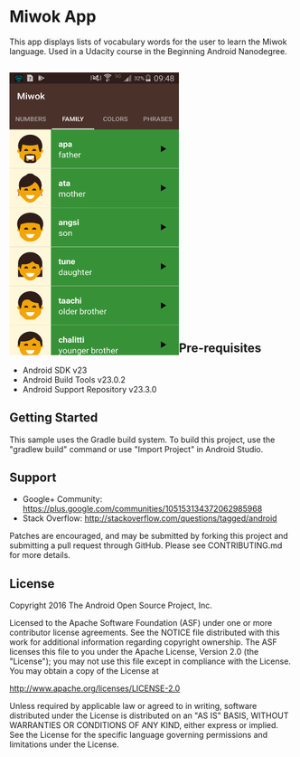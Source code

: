 Miwok App
===================================

This app displays lists of vocabulary words for the user to learn the Miwok language.
Used in a Udacity course in the Beginning Android Nanodegree.

<a href="url"><img src="https://github.com/EdwardCraft/Miwok-app/blob/master/device-2017-11-27-094701.png?raw=true" align="left" height="500" width="300"></a>
<br><br><br><br>
<br><br><br><br>
<br><br><br><br>
<br><br><br><br>
<br><br><br>
Pre-requisites
--------------

- Android SDK v23
- Android Build Tools v23.0.2
- Android Support Repository v23.3.0

Getting Started
---------------

This sample uses the Gradle build system. To build this project, use the
"gradlew build" command or use "Import Project" in Android Studio.

Support
-------

- Google+ Community: https://plus.google.com/communities/105153134372062985968
- Stack Overflow: http://stackoverflow.com/questions/tagged/android

Patches are encouraged, and may be submitted by forking this project and
submitting a pull request through GitHub. Please see CONTRIBUTING.md for more details.

License
-------

Copyright 2016 The Android Open Source Project, Inc.

Licensed to the Apache Software Foundation (ASF) under one or more contributor
license agreements.  See the NOTICE file distributed with this work for
additional information regarding copyright ownership.  The ASF licenses this
file to you under the Apache License, Version 2.0 (the "License"); you may not
use this file except in compliance with the License.  You may obtain a copy of
the License at

http://www.apache.org/licenses/LICENSE-2.0

Unless required by applicable law or agreed to in writing, software
distributed under the License is distributed on an "AS IS" BASIS, WITHOUT
WARRANTIES OR CONDITIONS OF ANY KIND, either express or implied.  See the
License for the specific language governing permissions and limitations under
the License.
